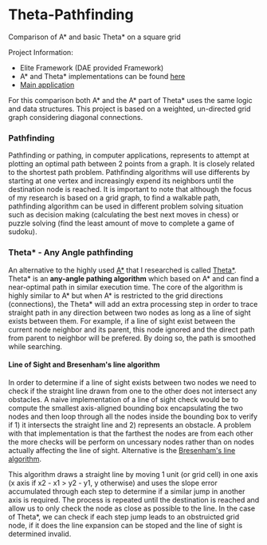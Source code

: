 # Theta-Pathfinding
Comparison of A* and basic Theta* on a square grid

Project Information:
  - Elite Framework (DAE provided Framework)
  - A* and Theta* implementations can be found [here](https://github.com/Dixcit-TV/Theta-Pathfinding/tree/main/source/framework/EliteAI/EliteGraphs)
  - [Main application](https://github.com/Dixcit-TV/Theta-Pathfinding/tree/main/source/projects/App_PathFinding/App_Pathfinding.cpp)
  
For this comparison both A* and the A* part of Theta* uses the same logic and data structures. This project is based on a weighted, un-directed grid graph considering diagonal connections.

### Pathfinding

Pathfinding or pathing, in computer applications, represents to attempt at plotting an optimal path between 2 points from a graph. It is closely related to the shortest path problem. Pathfinding algorithms will use differents by starting at one vertex and increasingly expend its neighbors until the destination node is reached. It is important to note that although the focus of my research is based on a grid graph, to find a walkable path, pathfinding algorithm can be used in different problem solving situation such as decision making (calculating the best next moves in chess) or puzzle solving (find the least amount of move to complete a game of sudoku).

### Theta* - Any Angle pathfinding

An alternative to the highly used [A*](https://en.wikipedia.org/wiki/A*_search_algorithm) that I researched is called [Theta*](https://en.wikipedia.org/wiki/Theta*). Theta* is an **any-angle pathing algorithm** which based on A* and can find a near-optimal path in similar execution time. The core of the algorithm is highly similar to A* but when A* is restricted to the grid directions (connections), the Theta* will add an extra processing step in order to trace straight path in any direction between two nodes as long as a line of sight exists between them. For example, if a line of sight exist between the current node neighbor and its parent, this node ignored and the direct path from parent to neighbor will be prefered. By doing so, the path is smoothed while searching.

#### Line of Sight and Bresenham's line algorithm

In order to determine if a line of sight exists between two nodes we need to check if the straight line drawn from one to the other does not intersect any obstacles. A naive implementation of a line of sight check would be to compute the smallest axis-aligned bounding box encapsulating the two nodes and then loop through all the nodes inside the bounding box to verify if 1) it intersects the straight line and 2) represents an obstacle. A problem with that implementation is that the farthest the nodes are from each other the more checks will be perform on uncessary nodes rather than on nodes actually affecting the line of sight. Alternative is the [Bresenham's line algorithm](https://en.wikipedia.org/wiki/Bresenham%27s_line_algorithm).

This algorithm draws a straight line by moving 1 unit (or grid cell) in one axis (x axis if x2 - x1 > y2 - y1, y otherwise) and uses the slope error accumulated through each step to determine if a similar jump in another axis is required. The process is repeated until the destination is reached and allow us to only check the node as close as possible to the line. In the case of Theta*, we can check if each step jump leads to an obstruicted grid node, if it does the line expansion can be stoped and the line of sight is determined invalid.

